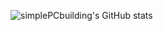 ![simplePCbuilding's GitHub stats](https://github-readme-stats.vercel.app/api?username=simplePCBuilding&show_icons=true&theme=dark)
